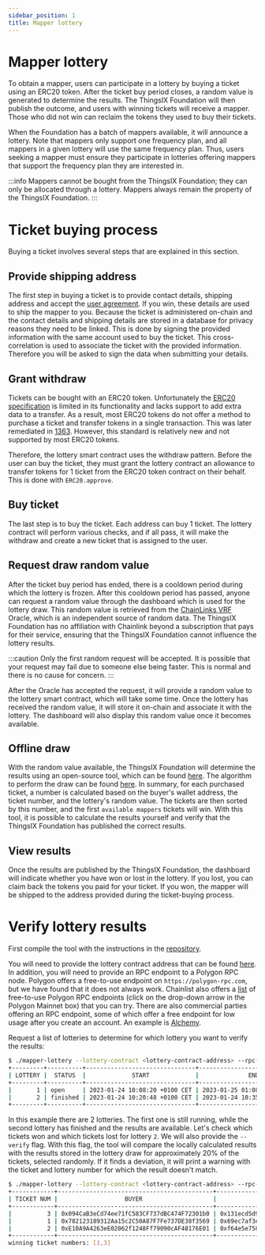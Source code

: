 ```yaml
---
sidebar_position: 1
title: Mapper lottery
---
```


# Mapper lottery
To obtain a mapper, users can participate in a lottery by buying a ticket using
an ERC20 token. After the ticket buy period closes, a random value is generated
to determine the results. The ThingsIX Foundation will then publish the outcome,
and users with winning tickets will receive a mapper. Those who did not win can
reclaim the tokens they used to buy their tickets.

When the Foundation has a batch of mappers available, it will announce a lottery.
Note that mappers only support one frequency plan, and all mappers in a given
lottery will use the same frequency plan. Thus, users seeking a mapper must
ensure they participate in lotteries offering mappers that support the frequency
plan they are interested in.

:::info
Mappers cannot be bought from the ThingsIX Foundation; they can only be
allocated through a lottery. Mappers always remain the property of the ThingsIX
Foundation.
:::

# Ticket buying process
Buying a ticket involves several steps that are explained in this section.

## Provide shipping address
The first step in buying a ticket is to provide contact details, shipping 
address and accept the [user agreement](/files/User_Agreement_for_ThingsIX_Mappers_for_Batch_2023-1.pdf). 
If you win, these details are used to ship the mapper to you. Because the ticket 
is administered on-chain and the contact details and shipping details are stored
in a database for privacy reasons they need to be linked. This is done by signing
the provided information with the same account used to buy the ticket. This
cross-correlation is used to associate the ticket with the provided information.
Therefore you will be asked to sign the data when submitting your details.

## Grant withdraw
Tickets can be bought with an ERC20 token. Unfortunately the 
[ERC20 specification](https://eips.ethereum.org/EIPS/eip-20) is limited in its
functionality and lacks support to add extra data to a transfer. As a result,
most ERC20 tokens do not offer a method to purchase a ticket and transfer tokens
in a single transaction. This was later remediated in
[1363](https://eips.ethereum.org/EIPS/eip-1363). However, this standard is
relatively new and not supported by most ERC20 tokens.

Therefore, the lottery smart contract uses the withdraw pattern. Before the user
can buy the ticket, they must grant the lottery contract an allowance to 
transfer tokens for 1 ticket from the ERC20 token contract on their behalf.
This is done with `ERC20.approve`.

## Buy ticket
The last step is to buy the ticket. Each address can buy 1 ticket. The lottery
contract will perform various checks, and if all pass, it will make the 
withdraw and create a new ticket that is assigned to the user.

## Request draw random value
After the ticket buy period has ended, there is a cooldown period during which
the lottery is frozen. After this cooldown period has passed, anyone can request
a random value through the dashboard which is used for the lottery draw. This 
random value is retrieved from the [ChainLinks VRF](https://chain.link/vrf) 
Oracle, which is an independent source of random data. The ThingsIX Foundation
has no affiliation with Chainlink beyond a subscription that pays for their
service, ensuring that the ThingsIX Foundation cannot influence the lottery
results.

:::caution
Only the first random request will be accepted. It is possible that your request
may fail due to someone else being faster. This is normal and there is no cause
for concern.
:::

After the Oracle has accepted the request, it will provide a random value to the
lottery smart contract, which will take some time. Once the lottery has received
the random value, it will store it on-chain and associate it with the lottery.
The dashboard will also display this random value once it becomes available.

## Offline draw
With the random value available, the ThingsIX Foundation will determine the
results using an open-source tool, which can be found
[here](https://github.com/ThingsIXFoundation/mapper-lottery). The algorithm to
perform the draw can be found [here](https://github.com/ThingsIXFoundation/mapper-lottery/blob/main/draw/draw.go).
In summary, for each purchased ticket, a number is calculated based on the
buyer's wallet address, the ticket number, and the lottery's random value. The
tickets are then sorted by this number, and the first `available mappers` tickets
will win. With this tool, it is possible to calculate the results yourself and
verify that the ThingsIX Foundation has published the correct results.

## View results
Once the results are published by the ThingsIX Foundation, the dashboard will
indicate whether you have won or lost in the lottery. If you lost, you can claim
back the tokens you paid for your ticket. If you won, the mapper will be shipped
to the address provided during the ticket-buying process.

# Verify lottery results
First compile the tool with the instructions in the [repository](https://github.com/ThingsIXFoundation/mapper-lottery).

You will need to provide the lottery contract address that can be found
[here](background/smart-contracts/overview.md). In addition, you will need to provide an
RPC endpoint to a Polygon RPC node. Polygon offers a free-to-use endpoint on
`https://polygon-rpc.com`, but we have found that it does not always work.
Chainlist also offers a [list](https://chainlist.org/?search=polygon) of
free-to-use Polygon RPC endpoints (click on the drop-down arrow in the Polygon
Mainnet box) that you can try. There are also commercial parties offering an RPC 
endpoint, some of which offer a free endpoint for low usage after you create an
account. An example is [Alchemy](https://www.alchemy.com).

Request a list of lotteries to determine for which lottery you want to verify
the results:

```bash
$ ./mapper-lottery --lottery-contract <lottery-contract-address> --rpc-endpoint <rpc-endpoint> list
+---------+----------+-------------------------------+-------------------------------+--------------------------------------------------------------------+--------------+--------+-------------------+--------------+--------------------------------------------+
| LOTTERY |  STATUS  |             START             |              END              |                            DRAW RANDOM                             | TICKET PRICE | MAPPER | MAPPERS AVAILABLE | TICKETS SOLD |                   TOKEN                    |
+---------+----------+-------------------------------+-------------------------------+--------------------------------------------------------------------+--------------+--------+-------------------+--------------+--------------------------------------------+
|       1 | open     | 2023-01-24 10:08:20 +0100 CET | 2023-01-25 01:08:20 +0100 CET |                                                                    | 1.0 USDC     | EU868  |                 2 |            0 | 0xE097d6B3100777DC31B34dC2c58fB524C2e76921 |
|       2 | finished | 2023-01-24 10:20:48 +0100 CET | 2023-01-24 10:35:48 +0100 CET | 0xeea7384c878c8cd94352e2c9041c7f61a7b0486cfd768daff7ee0f650e124e89 | 1.0 USDC     | EU868  |                 2 |            3 | 0xE097d6B3100777DC31B34dC2c58fB524C2e76921 |
+---------+----------+-------------------------------+-------------------------------+--------------------------------------------------------------------+--------------+--------+-------------------+--------------+--------------------------------------------+
```

In this example there are 2 lotteries. The first one is still running, while the
second lottery has finished and the results are available. Let's check which
tickets won and which tickets lost for lottery `2`. We will also provide the
`--verify` flag. With this flag, the tool will compare the locally calculated
results with the results stored in the lottery draw for approximately 20% of the
tickets, selected randomly. If it finds a deviation, it will print a warning with
the ticket and lottery number for which the result doesn't match.

```bash
$ ./mapper-lottery --lottery-contract <lottery-contract-address> --rpc-endpoint <rpc-endpoint> tickets 2 --verify
+------------+--------------------------------------------+--------------------------------------------------------------------+--------+
| TICKET NUM |                   BUYER                    |                              DRAW NUM                              | RESULT |
+------------+--------------------------------------------+--------------------------------------------------------------------+--------+
|          3 | 0x094CaB3eCd74ee71fC583CF737dBC474F72301b0 | 0x131ecd5d9e8bb660b71c52826d18a59d03264d365b2caf24ae95dff9a49b8780 | won    |
|          1 | 0x782123189312Aa15c2C50A87F7Fe737DE38f3569 | 0x69ec7af3ebb1df1fd21b1aa49a8bfc1fc9d6a6887d8808ba5e8fbd22573b11b3 | won    |
|          2 | 0xE10A9A4263eE02062f1248Ff79090cAF48176E01 | 0xf64e5e758d3e9a0bdda35f484eaee1fcd7a5e9a92a84f8ade1f4bd9423818cae | lost   |
+------------+--------------------------------------------+--------------------------------------------------------------------+--------+
winning ticket numbers: [1,3]
```
